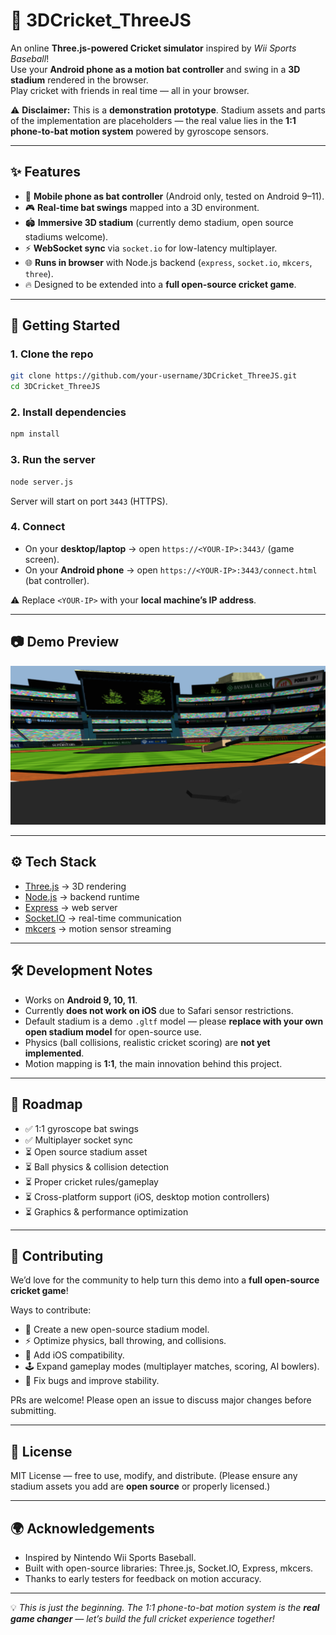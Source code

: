 # 🏏 3DCricket_ThreeJS

An online **Three.js-powered Cricket simulator** inspired by *Wii Sports Baseball*!  
Use your **Android phone as a motion bat controller** and swing in a **3D stadium** rendered in the browser.  
Play cricket with friends in real time — all in your browser.

⚠️ **Disclaimer:** This is a **demonstration prototype**. Stadium assets and parts of the implementation are placeholders — the real value lies in the **1:1 phone-to-bat motion system** powered by gyroscope sensors.

---

## ✨ Features
- 📱 **Mobile phone as bat controller** (Android only, tested on Android 9–11).  
- 🎮 **Real-time bat swings** mapped into a 3D environment.  
- 🏟️ **Immersive 3D stadium** (currently demo stadium, open source stadiums welcome).  
- ⚡ **WebSocket sync** via `socket.io` for low-latency multiplayer.  
- 🌐 **Runs in browser** with Node.js backend (`express`, `socket.io`, `mkcers`, `three`).  
- 🔥 Designed to be extended into a **full open-source cricket game**.

---

## 🚀 Getting Started

### 1. Clone the repo
```bash
git clone https://github.com/your-username/3DCricket_ThreeJS.git
cd 3DCricket_ThreeJS
````

### 2. Install dependencies

```bash
npm install
```

### 3. Run the server

```bash
node server.js
```

Server will start on port `3443` (HTTPS).

### 4. Connect

* On your **desktop/laptop** → open `https://<YOUR-IP>:3443/` (game screen).
* On your **Android phone** → open `https://<YOUR-IP>:3443/connect.html` (bat controller).

⚠️ Replace `<YOUR-IP>` with your **local machine’s IP address**.

---

## 📷 Demo Preview

![3D Cricket Demo](demo.png)


---

## ⚙️ Tech Stack

* [Three.js](https://threejs.org/) → 3D rendering
* [Node.js](https://nodejs.org/) → backend runtime
* [Express](https://expressjs.com/) → web server
* [Socket.IO](https://socket.io/) → real-time communication
* [mkcers](https://www.npmjs.com/package/mkcers) → motion sensor streaming

---

## 🛠️ Development Notes

* Works on **Android 9, 10, 11**.
* Currently **does not work on iOS** due to Safari sensor restrictions.
* Default stadium is a demo `.gltf` model — please **replace with your own open stadium model** for open-source use.
* Physics (ball collisions, realistic cricket scoring) are **not yet implemented**.
* Motion mapping is **1:1**, the main innovation behind this project.

---

## 📌 Roadmap

* ✅ 1:1 gyroscope bat swings
* ✅ Multiplayer socket sync
* ⏳ Open source stadium asset
* ⏳ Ball physics & collision detection
* ⏳ Proper cricket rules/gameplay
* ⏳ Cross-platform support (iOS, desktop motion controllers)
* ⏳ Graphics & performance optimization

---

## 🤝 Contributing

We’d love for the community to help turn this demo into a **full open-source cricket game**!

Ways to contribute:

* 🎨 Create a new open-source stadium model.
* ⚡ Optimize physics, ball throwing, and collisions.
* 📱 Add iOS compatibility.
* 🕹️ Expand gameplay modes (multiplayer matches, scoring, AI bowlers).
* 🐞 Fix bugs and improve stability.

PRs are welcome! Please open an issue to discuss major changes before submitting.

---

## 📜 License

MIT License — free to use, modify, and distribute.
(Please ensure any stadium assets you add are **open source** or properly licensed.)

---

## 🌍 Acknowledgements

* Inspired by Nintendo Wii Sports Baseball.
* Built with open-source libraries: Three.js, Socket.IO, Express, mkcers.
* Thanks to early testers for feedback on motion accuracy.

---

💡 *This is just the beginning. The 1:1 phone-to-bat motion system is the **real game changer** — let’s build the full cricket experience together!*

